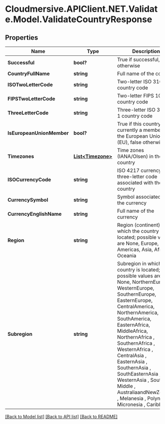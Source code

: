 # Cloudmersive.APIClient.NET.Validate.Model.ValidateCountryResponse
## Properties

Name | Type | Description | Notes
------------ | ------------- | ------------- | -------------
**Successful** | **bool?** | True if successful, false otherwise | [optional] 
**CountryFullName** | **string** | Full name of the country | [optional] 
**ISOTwoLetterCode** | **string** | Two-letter ISO 3166-1 country code | [optional] 
**FIPSTwoLetterCode** | **string** | Two-letter FIPS 10-4 country code | [optional] 
**ThreeLetterCode** | **string** | Three-letter ISO 3166-1 country code | [optional] 
**IsEuropeanUnionMember** | **bool?** | True if this country is currently a member of the European Union (EU), false otherwise | [optional] 
**Timezones** | [**List&lt;Timezone&gt;**](Timezone.md) | Time zones (IANA/Olsen) in the country | [optional] 
**ISOCurrencyCode** | **string** | ISO 4217 currency three-letter code associated with the country | [optional] 
**CurrencySymbol** | **string** | Symbol associated with the currency | [optional] 
**CurrencyEnglishName** | **string** | Full name of the currency | [optional] 
**Region** | **string** | Region (continent) in which the country is located; possible values are None, Europe, Americas, Asia, Africa, Oceania | [optional] 
**Subregion** | **string** | Subregion in which the country is located; possible values are None, NorthernEurope, WesternEurope, SouthernEurope, EasternEurope, CentralAmerica, NorthernAmerica, SouthAmerica, EasternAfrica, MiddleAfrica, NorthernAfrica , SouthernAfrica , WesternAfrica , CentralAsia , EasternAsia , SouthernAsia , SouthEasternAsia , WesternAsia , Southern , Middle , AustraliaandNewZealand , Melanesia , Polynesia , Micronesia , Caribbean, | [optional] 

[[Back to Model list]](../README.md#documentation-for-models) [[Back to API list]](../README.md#documentation-for-api-endpoints) [[Back to README]](../README.md)

